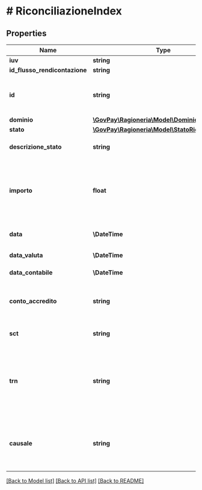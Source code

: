 # # RiconciliazioneIndex

## Properties

Name | Type | Description | Notes
------------ | ------------- | ------------- | -------------
**iuv** | **string** |  |
**id_flusso_rendicontazione** | **string** |  |
**id** | **string** | Identificativo della riconciliazione assegnato da GovPay |
**dominio** | [**\GovPay\Ragioneria\Model\Dominio**](Dominio.md) |  |
**stato** | [**\GovPay\Ragioneria\Model\StatoRiconciliazione**](StatoRiconciliazione.md) |  |
**descrizione_stato** | **string** | Dettaglio dello stato riconciliazione | [optional]
**importo** | **float** | Importo del riversamento. Se valorizzato, viene verificato che corrisponda a quello dei pagamenti riconciliati. | [optional]
**data** | **\DateTime** | Data di esecuzione della riconciliazione |
**data_valuta** | **\DateTime** | Data di valuta dell&#39;incasso | [optional]
**data_contabile** | **\DateTime** | Data di contabile dell&#39;incasso | [optional]
**conto_accredito** | **string** | Identificativo del conto di tesoreria su cui sono stati incassati i fondi | [optional]
**sct** | **string** | Identificativo Sepa Credit Transfer | [optional]
**trn** | **string** | Transaction reference number. Se valorizzato viene verificato che corrisponda a quello indicato nel Flusso di Rendicontazione. | [optional]
**causale** | **string** | Causale bancaria dell&#39;SCT di riversamento fondi dal PSP al conto di accredito. | [optional]

[[Back to Model list]](../../README.md#models) [[Back to API list]](../../README.md#endpoints) [[Back to README]](../../README.md)

